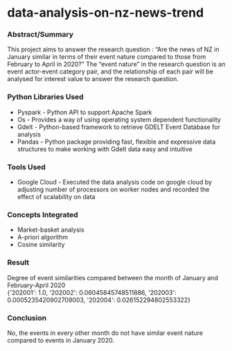 # data-analysis-on-nz-news-trend

### Abstract/Summary  
This project aims to answer the research question : “Are the news of NZ in January similar in terms of their event nature compared to those from February to April in 2020?” The “event nature” in the research question is an event actor-event category pair, and the relationship of each pair will be analysed for interest value to answer the research question.  
  
### Python Libraries Used  
* Pyspark - Python API to support Apache Spark
* Os - Provides a way of using operating system dependent functionality
* Gdelt - Python-based framework to retrieve GDELT Event Database for analysis
* Pandas - Python package providing fast, flexible and expressive data structures to make working with Gdelt data easy and intuitive

### Tools Used  
* Google Cloud - Executed the data analysis code on google cloud by adjusting number of processors on worker nodes and recorded the effect of scalability on data

### Concepts Integrated  
* Market-basket analysis
* A-priori algorithm
* Cosine similarity

### Result
Degree of event similarities compared between the month of January and February-April 2020  
{'202001': 1.0, '202002': 0.06045845748511886, '202003': 0.0005235420902709003, '202004': 0.026152294802553322}

### Conclusion  
No, the events in every other month do not have similar event nature compared to events in January 2020. 






